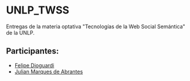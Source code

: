 # UNLP_TWSS
Entregas de la materia optativa "Tecnologías de la Web Social Semántica" de la UNLP.

## Participantes:

- [Felipe Dioguardi](https://github.com/fdioguardi)
- [Julian Marques de Abrantes](https://github.com/julianMarques1)
